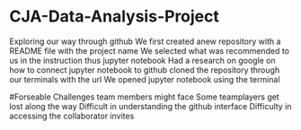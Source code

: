 # CJA-Data-Analysis-Project
Exploring our way through github
We first created anew repository with a README file with the project name
We selected what was recommended to us in the instruction thus jupyter notebook
Had a research on google on how to connect jupyter notebook to github
cloned the repository through our terminals with the url
We opened jupyter notebook using the terminal 


#Forseable Challenges team members might face
Some teamplayers get lost along the way
Difficult in understanding the github interface
Difficulty in accessing the collaborator invites


